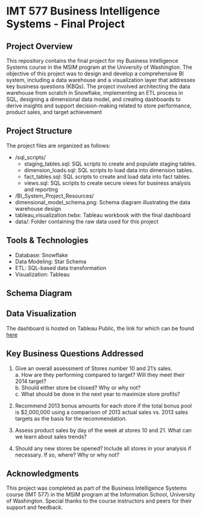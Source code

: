 # IMT 577 Business Intelligence Systems - Final Project

## Project Overview
This repository contains the final project for my Business Intelligence Systems course in the MSIM program at the University of Washington. The objective of this project was to design and develop a comprehensive BI system, including a data warehouse and a visualization layer that addresses key business questions (KBQs). The project involved architecting the data warehouse from scratch in Snowflake, implementing an ETL process in SQL, designing a dimensional data model, and creating dashboards to derive insights and support decision-making related to store performance, product sales, and target achievement

## Project Structure
The project files are organized as follows:
- /sql_scripts/
  - staging_tables.sql: SQL scripts to create and populate staging tables.
  - dimension_loads.sql: SQL scripts to load data into dimension tables.
  - fact_tables.sql: SQL scripts to create and load data into fact tables.
  - views.sql: SQL scripts to create secure views for business analysis and reporting
-  /BI_System_Project_Resources/
  - dimensional_model_schema.png: Schema diagram illustrating the data warehouse design
  - tableau_visualization.twbx: Tableau workbook with the final dashboard
  - data/: Folder containing the raw data used for this project

## Tools & Technologies
- Database: Snowflake
- Data Modeling: Star Schema
- ETL: SQL-based data transformation
- Visualization: Tableau

## Schema Diagram


## Data Visualization
The dashboard is hosted on Tableau Public, the link for which can be found [here]([url](https://public.tableau.com/app/profile/arnav.kulkarni/viz/IMT577_DW_ARNAV_KULKARNI_DASHBOARD_STORY/RetailStoreAnalysis))

## Key Business Questions Addressed
1. Give an overall assessment of Stores number 10 and 21’s sales.  
   a. How are they performing compared to target? Will they meet their 2014 target?  
   b. Should either store be closed? Why or why not?  
   c. What should be done in the next year to maximize store profits?

2. Recommend 2013 bonus amounts for each store if the total bonus pool is $2,000,000 using a comparison of 2013 actual sales vs. 2013 sales targets as the basis for the recommendation.

3. Assess product sales by day of the week at stores 10 and 21. What can we learn about sales trends?

4. Should any new stores be opened? Include all stores in your analysis if necessary. If so, where? Why or why not?

## Acknowledgments
This project was completed as part of the Business Intelligence Systems course (IMT 577) in the MSIM program at the Information School, University of Washington. Special thanks to the course instructors and peers for their support and feedback.
